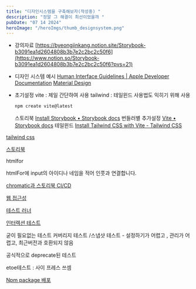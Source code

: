 ```yaml
---
title: "디자인시스템을 구축해보자(작성중) "
description: "정말 그 해결이 최선이었을까 "
pubDate: "07 14 2024"
heroImage: "/heroImgs/thumb_designsystem.png"
---
```


- 강의자료
  [https://byeongjinkang.notion.site/Storybook-b3091ea1d2604808b3b7e2c2bc2c50f6](https://www.notion.so/Storybook-b3091ea1d2604808b3b7e2c2bc2c50f6?pvs=21)
- 디자인 시스템 예시
  [Human Interface Guidelines | Apple Developer Documentation](https://developer.apple.com/design/human-interface-guidelines/)
  [Material Design](https://m2.material.io/design/iconography/system-icons.html#design-principles)
- 초기설정
  vite : 제일 간단하여 사용
  tailwind : 테일윈드 사용법도 익히기 위해 사용

  ```jsx
  npm create vite@latest

  ```

  스토리북
  [Install Storybook • Storybook docs](https://storybook.js.org/docs/get-started/install)
  번들러별 추가설정
  [Vite • Storybook docs](https://storybook.js.org/docs/builders/vite)
  테일윈드
  [Install Tailwind CSS with Vite - Tailwind CSS](https://tailwindcss.com/docs/guides/vite)

[tailwind css ](https://www.notion.so/tailwind-css-1490d1f995c14838bf69ef91a407bd69?pvs=21)

[스토리북](https://www.notion.so/ff42407c1e4a4141aeaf53b8ebbd2a8e?pvs=21)

htmlfor

htmlFor에 input의 아이디나 네임을 적어 인풋과 연결합니다.

[chromatic과 스토리북 CI/CD ](https://www.notion.so/chromatic-CI-CD-0c99c78a7a824092b54fcbca299c44ac?pvs=21)

[웹 접근성 ](https://www.notion.so/4ed19391a8d944c490cd8ffcd8649c91?pvs=21)

[테스트 러너 ](https://www.notion.so/171d3c98f9c8402eb022e7c2127e5269?pvs=21)

[인터렉션 테스트 ](https://www.notion.so/462c5a5bfad44e428290585c9bb5a3a4?pvs=21)

굳이 필요없는 테스트 커버리지 테스트 /스냅샷 테스트 - 설정하기가 어렵고 , 관리가 어렵고, 최근버전과 호환되지 않음

공식적으로 deprecate된 테스트

etoe테스트 : 사이 프레스 쓰셈

[Npm package 배포 ](https://www.notion.so/Npm-package-ebffb48e6c1d4e85a4a4182c8a6b3462?pvs=21)
